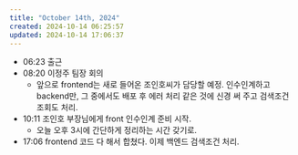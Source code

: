 ```yaml
---
title: "October 14th, 2024"
created: 2024-10-14 06:25:57
updated: 2024-10-14 17:06:37
---
```

  * 06:23 출근
  * 08:20 이정주 팀장 회의
    * 앞으로 frontend는 새로 들어온 조인호씨가 담당할 예정. 인수인계하고 backend만, 그 중에서도 배포 후 에러 처리 같은 것에 신경 써 주고 검색조건 조회도 처리.
  * 10:11 조인호 부장님에게 front 인수인계 준비 시작.
    * 오늘 오후 3시에 간단하게 정리하는 시간 갖기로.
  * 17:06 frontend 코드 다 해서 합쳤다. 이제 백엔드 검색조건 처리.
